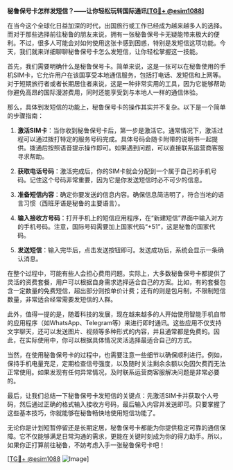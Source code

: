 **秘鲁保号卡怎样发短信？——让你轻松玩转国际通讯[[TG💪+ @esim1088](https://t.me/s/esim1088)]**

在当今这个全球化日益加深的时代，出国旅行或工作已经成为越来越多人的选择。而对于那些选择前往秘鲁的朋友来说，拥有一张秘鲁保号卡无疑能带来极大的便利。不过，很多人可能会对如何使用这张卡感到困惑，特别是发短信这项功能。今天，我们就来详细聊聊秘鲁保号卡怎么发短信，让你轻松掌握这一技能。

首先，我们需要明确什么是秘鲁保号卡。简单来说，这是一张可以在秘鲁使用的手机SIM卡，它允许用户在该国享受本地通信服务，包括打电话、发短信和上网等。对于短期旅行者或者长期居住者来说，这是一种非常实用的工具，因为它能够帮助你避免高昂的国际漫游费用，同时还能享受到与本地人一样的通信体验。

那么，具体到发短信的功能上，秘鲁保号卡的操作其实并不复杂。以下是一个简单的步骤指南：

1. **激活SIM卡**：当你收到秘鲁保号卡后，第一步是激活它。通常情况下，激活过程可以通过拨打特定的服务号码完成。具体号码会随卡附带的说明书一起提供。拨通后按照语音提示操作即可。如果遇到问题，可以直接联系运营商客服寻求帮助。

2. **获取电话号码**：激活完成后，你的SIM卡就会分配到一个属于自己的手机号码。记住这个号码非常重要，因为它是你发送短信时必不可少的信息。

3. **准备短信内容**：确定你要发送的信息内容。确保信息简洁明了，符合当地的语言习惯（西班牙语是秘鲁的主要语言）。

4. **输入接收方号码**：打开手机上的短信应用程序，在“新建短信”界面中输入对方的手机号码。注意，国际号码需要加上国家代码“+51”，这是秘鲁的国家代码。

5. **发送短信**：输入完毕后，点击发送按钮即可。发送成功后，系统会显示一条确认消息。

在整个过程中，可能有些人会担心费用问题。实际上，大多数秘鲁保号卡都提供了灵活的资费套餐，用户可以根据自身需求选择适合自己的方案。比如，有的套餐包含一定数量的免费短信，超出部分则按单价计费；还有的则是包月制，不限制短信数量，非常适合经常需要发短信的人群。

此外，值得一提的是，随着科技的发展，现在越来越多的人开始使用智能手机自带的应用程序（如WhatsApp、Telegram等）来进行即时通讯。这些应用不仅支持文字聊天，还可以发送图片、视频等多种形式的内容，并且通常都是免费的。因此，在实际使用中，你可以根据具体情况灵活选择最适合自己的方式。

当然，在使用秘鲁保号卡的过程中，也需要注意一些细节以确保顺利进行。例如，保持手机电量充足，定期检查信号强度，以及随时关注剩余余额以免因欠费而无法正常使用。如果发现有任何异常情况，及时联系运营商客服解决问题是非常必要的。

最后，让我们总结一下秘鲁保号卡发短信的关键点：先激活SIM卡并获取个人号码，然后通过正确的格式输入接收方号码，最后输入内容并发送即可。只要掌握了这些基本技巧，你就能够在秘鲁畅快地使用短信功能了。

无论你是计划短暂停留还是长期定居，秘鲁保号卡都能为你提供稳定可靠的通信保障。它不仅能够满足日常沟通的需求，更能在关键时刻成为你的得力助手。所以，如果你正打算前往秘鲁，不妨考虑入手一张秘鲁保号卡吧！

[[TG💪+ @esim1088](https://t.me/s/esim1088) ![Image](https://i.postimg.cc/4NQfJmqS/Snipaste-2025-05-13-00-14-12.png)]